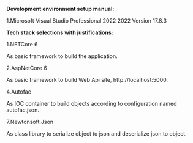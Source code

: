 **Development environment setup manual:** 

1.Microsoft Visual Studio Professional 2022  2022 Version 17.8.3

**Tech stack selections with justifications:** 

1.NETCore 6

As basic framework to build the application.

2.AspNetCore 6

As basic framework to build Web Api site, http://localhost:5000.

4.Autofac

As IOC container to build objects according to configuration named autofac.json.

7.Newtonsoft.Json

As class library to serialize object to json and deserialize json to object.